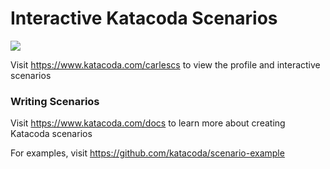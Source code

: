 # Interactive Katacoda Scenarios

[![](http://shields.katacoda.com/katacoda/carlescs/count.svg)](https://www.katacoda.com/carlescs "Get your profile on Katacoda.com")

Visit https://www.katacoda.com/carlescs to view the profile and interactive scenarios

### Writing Scenarios
Visit https://www.katacoda.com/docs to learn more about creating Katacoda scenarios

For examples, visit https://github.com/katacoda/scenario-example
